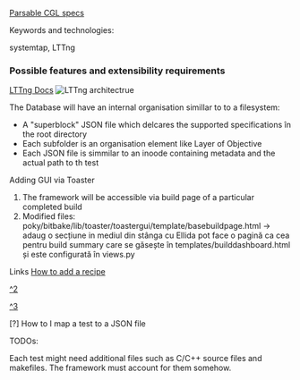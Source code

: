 [Parsable CGL specs](https://wiki.linuxfoundation.org/en/Carrier_Grade_Linux/CGL_Requirements)

Keywords and technologies:

systemtap, LTTng

### Possible features and extensibility requirements

[LTTng Docs](http://lttng.org/docs/v2.9/#doc-what-is-tracing)
![LTTng architectrue](https://static.lwn.net/images/2012/lttng-overview.png)

The Database will have an internal organisation simillar to to a filesystem:
+ A "superblock" JSON file which delcares the supported specifications în the root directory
+ Each subfolder is an organisation element like Layer of Objective
+ Each JSON file is simmilar to an inoode containing metadata and the actual path to th test

Adding GUI via Toaster

1. The framework will be accessible via build page of a particular completed build
2. Modified files:
    poky/bitbake/lib/toaster/toastergui/template/basebuildpage.html -> adaug o secțiune in mediul din stânga cu Ellida
    pot face o pagină ca cea pentru build summary care se găsește în templates/builddashboard.html și este configurată în views.py

Links
[How to add a recipe](https://wiki.yoctoproject.org/wiki/How_do_I#Q:_How_do_I_put_my_recipe_into_Yocto.3F)

[^2](http://stevephillips.me/blog/adding-custom-software-to-bitbake-oe-core)

[^3](https://lists.yoctoproject.org/pipermail/yocto/2015-September/026696.html)

[?] How to I map a test to a JSON file

TODOs:

Each test might need additional files such as C/C++ source files and makefiles. The framework must account for them somehow.


